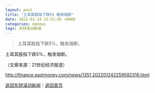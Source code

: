 ```yaml
---
layout: post
title: "土耳其股指下跌5% 触发熔断"
date: 2022-01-24 22:51:05 +0800
categories: emnews
tags: 东财滚动新闻
---
```

> 土耳其股指下跌5%，触发熔断。

<p>土耳其股指下跌5%，触发熔断。</p><p class="em_media">（文章来源：21世纪经济报道）</p>

<http://finance.eastmoney.com/news/1351,202201242259592316.html>

[返回东财滚动新闻](//finews.withounder.com/emnews/)｜[返回首页](//finews.withounder.com/)